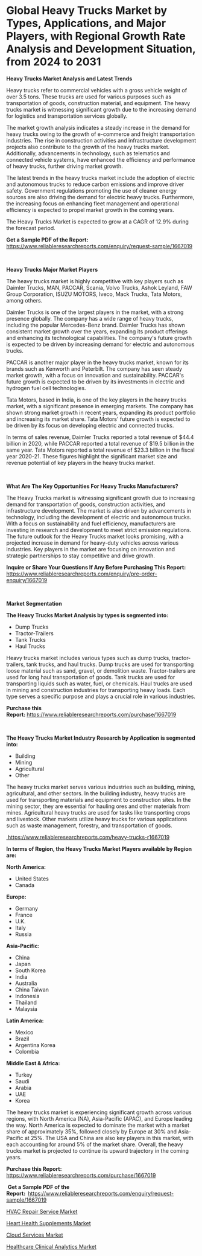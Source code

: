 <p><h1>Global Heavy Trucks Market by Types, Applications, and Major Players, with Regional Growth Rate Analysis and Development Situation, from 2024 to 2031</h1></p><p><strong>Heavy Trucks Market Analysis and Latest Trends</strong></p>
<p><p>Heavy trucks refer to commercial vehicles with a gross vehicle weight of over 3.5 tons. These trucks are used for various purposes such as transportation of goods, construction material, and equipment. The heavy trucks market is witnessing significant growth due to the increasing demand for logistics and transportation services globally. </p><p>The market growth analysis indicates a steady increase in the demand for heavy trucks owing to the growth of e-commerce and freight transportation industries. The rise in construction activities and infrastructure development projects also contribute to the growth of the heavy trucks market. Additionally, advancements in technology, such as telematics and connected vehicle systems, have enhanced the efficiency and performance of heavy trucks, further driving market growth.</p><p>The latest trends in the heavy trucks market include the adoption of electric and autonomous trucks to reduce carbon emissions and improve driver safety. Government regulations promoting the use of cleaner energy sources are also driving the demand for electric heavy trucks. Furthermore, the increasing focus on enhancing fleet management and operational efficiency is expected to propel market growth in the coming years.</p><p>The Heavy Trucks Market is expected to grow at a CAGR of 12.9% during the forecast period.</p></p>
<p><strong>Get a Sample PDF of the Report:&nbsp;</strong> <a href="https://www.reliableresearchreports.com/enquiry/request-sample/1667019">https://www.reliableresearchreports.com/enquiry/request-sample/1667019</a></p>
<p>&nbsp;</p>
<p><strong>Heavy Trucks Major Market Players</strong></p>
<p><p>The heavy trucks market is highly competitive with key players such as Daimler Trucks, MAN, PACCAR, Scania, Volvo Trucks, Ashok Leyland, FAW Group Corporation, ISUZU MOTORS, Iveco, Mack Trucks, Tata Motors, among others.</p><p>Daimler Trucks is one of the largest players in the market, with a strong presence globally. The company has a wide range of heavy trucks, including the popular Mercedes-Benz brand. Daimler Trucks has shown consistent market growth over the years, expanding its product offerings and enhancing its technological capabilities. The company's future growth is expected to be driven by increasing demand for electric and autonomous trucks.</p><p>PACCAR is another major player in the heavy trucks market, known for its brands such as Kenworth and Peterbilt. The company has seen steady market growth, with a focus on innovation and sustainability. PACCAR's future growth is expected to be driven by its investments in electric and hydrogen fuel cell technologies.</p><p>Tata Motors, based in India, is one of the key players in the heavy trucks market, with a significant presence in emerging markets. The company has shown strong market growth in recent years, expanding its product portfolio and increasing its market share. Tata Motors' future growth is expected to be driven by its focus on developing electric and connected trucks.</p><p>In terms of sales revenue, Daimler Trucks reported a total revenue of $44.4 billion in 2020, while PACCAR reported a total revenue of $19.5 billion in the same year. Tata Motors reported a total revenue of $23.3 billion in the fiscal year 2020-21. These figures highlight the significant market size and revenue potential of key players in the heavy trucks market.</p></p>
<p>&nbsp;</p>
<p><strong>What Are The Key Opportunities For Heavy Trucks Manufacturers?</strong></p>
<p><p>The Heavy Trucks market is witnessing significant growth due to increasing demand for transportation of goods, construction activities, and infrastructure development. The market is also driven by advancements in technology, including the development of electric and autonomous trucks. With a focus on sustainability and fuel efficiency, manufacturers are investing in research and development to meet strict emission regulations. The future outlook for the Heavy Trucks market looks promising, with a projected increase in demand for heavy-duty vehicles across various industries. Key players in the market are focusing on innovation and strategic partnerships to stay competitive and drive growth.</p></p>
<p><strong>Inquire or Share Your Questions If Any Before Purchasing This Report:</strong> <a href="https://www.reliableresearchreports.com/enquiry/pre-order-enquiry/1667019">https://www.reliableresearchreports.com/enquiry/pre-order-enquiry/1667019</a></p>
<p>&nbsp;</p>
<p><strong>Market Segmentation</strong></p>
<p><strong>The Heavy Trucks Market Analysis by types is segmented into:</strong></p>
<p><ul><li>Dump Trucks</li><li>Tractor-Trailers</li><li>Tank Trucks</li><li>Haul Trucks</li></ul></p>
<p><p>Heavy trucks market includes various types such as dump trucks, tractor-trailers, tank trucks, and haul trucks. Dump trucks are used for transporting loose material such as sand, gravel, or demolition waste. Tractor-trailers are used for long haul transportation of goods. Tank trucks are used for transporting liquids such as water, fuel, or chemicals. Haul trucks are used in mining and construction industries for transporting heavy loads. Each type serves a specific purpose and plays a crucial role in various industries.</p></p>
<p><strong>Purchase this Report:&nbsp;</strong><a href="https://www.reliableresearchreports.com/purchase/1667019">https://www.reliableresearchreports.com/purchase/1667019</a></p>
<p>&nbsp;</p>
<p><strong>The Heavy Trucks Market Industry Research by Application is segmented into:</strong></p>
<p><ul><li>Building</li><li>Mining</li><li>Agricultural</li><li>Other</li></ul></p>
<p><p>The heavy trucks market serves various industries such as building, mining, agricultural, and other sectors. In the building industry, heavy trucks are used for transporting materials and equipment to construction sites. In the mining sector, they are essential for hauling ores and other materials from mines. Agricultural heavy trucks are used for tasks like transporting crops and livestock. Other markets utilize heavy trucks for various applications such as waste management, forestry, and transportation of goods.</p></p>
<p><a href="https://www.reliableresearchreports.com/heavy-trucks-r1667019">&nbsp;https://www.reliableresearchreports.com/heavy-trucks-r1667019</a></p>
<p><strong>In terms of Region, the Heavy Trucks Market Players available by Region are:</strong></p>
<p>
    <p> <strong> North America: </strong>
        <ul>
            <li>United States</li>
            <li>Canada</li>
        </ul>
        </p> 
    <p> <strong> Europe: </strong>
        <ul>
            <li>Germany</li>
            <li>France</li>
            <li>U.K.</li>
            <li>Italy</li>
            <li>Russia</li>
        </ul>
        </p> 
    <p> <strong> Asia-Pacific: </strong>
        <ul>
            <li>China</li>
            <li>Japan</li>
            <li>South Korea</li>
            <li>India</li>
            <li>Australia</li>
            <li>China Taiwan</li>
            <li>Indonesia</li>
            <li>Thailand</li>
            <li>Malaysia</li>
        </ul>
        </p> 
    <p> <strong> Latin America: </strong>
        <ul>
            <li>Mexico</li>
            <li>Brazil</li>
            <li>Argentina Korea</li>
            <li>Colombia</li>
        </ul>
        </p> 
    <p> <strong> Middle East & Africa: </strong>
        <ul>
            <li>Turkey</li>
            <li>Saudi</li>
            <li>Arabia</li>
            <li>UAE</li>
            <li>Korea</li>
        </ul>
    </p>
    </p>
<p><p>The heavy trucks market is experiencing significant growth across various regions, with North America (NA), Asia-Pacific (APAC), and Europe leading the way. North America is expected to dominate the market with a market share of approximately 35%, followed closely by Europe at 30% and Asia-Pacific at 25%. The USA and China are also key players in this market, with each accounting for around 5% of the market share. Overall, the heavy trucks market is projected to continue its upward trajectory in the coming years.</p></p>
<p><strong>Purchase this Report: </strong><a href="https://www.reliableresearchreports.com/purchase/1667019">https://www.reliableresearchreports.com/purchase/1667019</a></p>
<p>&nbsp;<strong>Get a Sample PDF of the Report:&nbsp;&nbsp;</strong><a href="https://www.reliableresearchreports.com/enquiry/request-sample/1667019">https://www.reliableresearchreports.com/enquiry/request-sample/1667019</a></p>
<p><strong></strong></p>
<p><p><a href="https://www.linkedin.com/pulse/hvac-repair-service-market-outlook-industry-overview-forecast-icurc">HVAC Repair Service Market</a></p><p><a href="https://github.com/jhcraigie/Market-Research-Report-List-3/blob/main/heart-health-supplements-market.md">Heart Health Supplements Market</a></p><p><a href="https://www.linkedin.com/pulse/cloud-services-market-share-evolution-growth-trends-2024-vbcpe">Cloud Services Market</a></p><p><a href="https://github.com/PeterParrish5/Market-Research-Report-List-4/blob/main/healthcare-clinical-analytics-market.md">Healthcare Clinical Analytics Market</a></p></p>